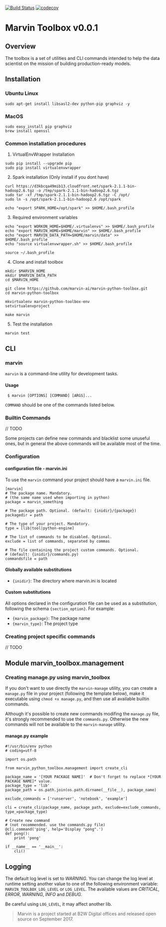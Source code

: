 [![Build Status](https://travis-ci.org/marvin-ai/marvin-python-toolbox.svg)](https://travis-ci.org/marvin-ai/marvin-python-toolbox) [![codecov](https://codecov.io/gh/marvin-ai/marvin-python-toolbox/branch/master/graph/badge.svg)](https://codecov.io/gh/marvin-ai/marvin-python-toolbox)

# Marvin Toolbox v0.0.1

## Overview

The toolbox is a set of utilities and CLI commands intended to help the data scientist on the mission of building production-ready models.

## Installation

### Ubuntu Linux
```
sudo apt-get install libsasl2-dev python-pip graphviz -y
```

### MacOS
```
sudo easy_install pip graphviz
brew install openssl
```

### Common installation procedures
1. VirtualEnvWrapper Installation
```
sudo pip install --upgrade pip
sudo pip install virtualenvwrapper
```
2. Spark installation (Only install if you dont have)
```
curl https://d3kbcqa49mib13.cloudfront.net/spark-2.1.1-bin-hadoop2.6.tgz -o /tmp/spark-2.1.1-bin-hadoop2.6.tgz
sudo tar -xf /tmp/spark-2.1.1-bin-hadoop2.6.tgz -C /opt/
sudo ln -s /opt/spark-2.1.1-bin-hadoop2.6 /opt/spark

echo "export SPARK_HOME=/opt/spark" >> $HOME/.bash_profile
```
3. Required environment variables
```
echo "export WORKON_HOME=$HOME/.virtualenvs" >> $HOME/.bash_profile
echo "export MARVIN_HOME=$HOME/marvin" >> $HOME/.bash_profile
echo "export MARVIN_DATA_PATH=$HOME/marvin/data" >> $HOME/.bash_profile
echo "source virtualenvwrapper.sh" >> $HOME/.bash_profile

source ~/.bash_profile
````

4. Clone and install toolbox

```
mkdir $MARVIN_HOME
mkdir $MARVIN_DATA_PATH
cd $MARVIN_HOME

git clone https://github.com/marvin-ai/marvin-python-toolbox.git
cd marvin-python-toolbox

mkvirtualenv marvin-python-toolbox-env
setvirtualenvproject

make marvin
````

5. Test the installation
```
marvin test
```


## CLI

### marvin

`marvin` is a command-line utility for development tasks.

#### Usage

```
 $ marvin [OPTIONS] [COMMAND] [ARGS]...
```

`COMMAND` should be one of the commands listed below.

### Builtin Commands

// TODO
 
Some projects can define new commands and blacklist some unuseful ones, but in general the above commands will be available most of the time.

### Configuration

#### configuration file - marvin.ini

To use the `marvin` command your project should have a `marvin.ini` file.

```
[marvin]
# The package name. Mandatory. 
# (the same name used when importing in python)
package = marvin_something              

# The package path. Optional. (default: {inidir}/{package})
packagedir = path                      

# The type of your project. Mandatory.
type = [lib|tool|python-engine] 

# The list of commands to be disabled. Optional.
exclude = list of commands, separated by commas             

# The file containing the project custom commands. Optional.
# (default: {inidir}/commands.py)
commandsfile = path                   
```

#### Globally available substitutions
 
 - `{inidir}`: The directory where marvin.ini is located
 
#### Custom substitutions

All options declared in the configuration file can be used as a substitution, following the schema `{section_option}`. For example:

 - `{marvin_package}`: The package name
 - `{marvin_type}`: The project type

### Creating project specific commands

// TODO


## Module marvin\_toolbox.management

### Creating manage.py using marvin\_toolbox

If you don't want to use directly the `marvin-manage` utility, you can create a `manage.py` file in your project (following the template below), make it executable using `chmod +x manage.py`, and then use all available builtin commands. 

Although it's possible to create new commands modifing the `manage.py` file, it's strongly recommended to use the `commands.py`. Otherwise the new commands will not be available to the `marvin-manage` utility.

#### manage.py example

```
#!/usr/bin/env python
# coding=utf-8

import os.path

from marvin_python_toolbox.management import create_cli

package_name = '[YOUR PACKAGE NAME]'  # Don't forget to replace *[YOUR PACKAGE NAME]* value.
package_type = 'lib'
package_path = os.path.join(os.path.dirname(__file__), package_name)

exclude_commands = ['runserver', 'notebook', 'example']

cli = create_cli(package_name, package_path, exclude=exclude_commands, type_=package_type)

# Create new command 
# (not recommended. use the commands.py file)
@cli.command('ping', help='Display "pong".')
def pong():
    print 'pong'

if __name__ == '__main__':
    cli()
```

## Logging

The default log level is set to _WARNING_. You can change the log level at runtime setting another value to one of the following environment variable: `MARVIN_TOOLBOX_LOG_LEVEL` or `LOG_LEVEL`. The available values are _CRITICAL_, _ERROR_, _WARNING_, _INFO_ and _DEBUG_.

Be careful using `LOG_LEVEL`, it may affect another lib.

> Marvin is a project started at B2W Digital offices and released open source on September 2017.
